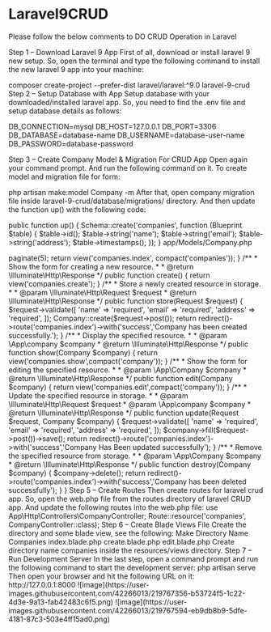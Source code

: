 # Laravel9CRUD

Please follow the below comments to DO CRUD Operation in Laravel


Step 1 – Download Laravel 9 App
First of all, download or install laravel 9 new setup. So, open the terminal and type the following command to install the new laravel 9 app into your machine:

composer create-project --prefer-dist laravel/laravel:^9.0 laravel-9-crud
Step 2 – Setup Database with App
Setup database with your downloaded/installed laravel app. So, you need to find the .env file and setup database details as follows:

DB_CONNECTION=mysql
DB_HOST=127.0.0.1
DB_PORT=3306
DB_DATABASE=database-name
DB_USERNAME=database-user-name
DB_PASSWORD=database-password



Step 3 – Create Company Model & Migration For CRUD App
Open again your command prompt. And run the following command on it. To create model and migration file for form:

php artisan make:model Company -m
After that, open company migration  file inside laravel-9-crud/database/migrations/ directory. And then update the function up() with the following code:

public function up()
{
    Schema::create('companies', function (Blueprint $table) {
        $table->id();
        $table->string('name');
        $table->string('email');
        $table->string('address');
        $table->timestamps();
    });
}
app/Models/Company.php

<?php

namespace App\Models;

use Illuminate\Database\Eloquent\Factories\HasFactory;
use Illuminate\Database\Eloquent\Model;

class Company extends Model
{
    use HasFactory;

    protected $fillable = ['name', 'email', 'address'];
}
Then, open again command prompt and run the following command to create tables in the database:

php artisan migrate


Step 4 – Create Company Controller By Artisan Command
Create a controller by using the following command on the command prompt to create a controller file:

php artisan make:controller CompanyController
After that, visit app/Http/controllers and open the CompanyController.php file. And update the following code into it:

<?php

namespace App\Http\Controllers;
use App\Models\Company;
use Illuminate\Http\Request;

class CompanyController extends Controller
{
    /**
    * Display a listing of the resource.
    *
    * @return \Illuminate\Http\Response
    */
    public function index()
    {
        $companies = Company::orderBy('id','desc')->paginate(5);
        return view('companies.index', compact('companies'));
    }

    /**
    * Show the form for creating a new resource.
    *
    * @return \Illuminate\Http\Response
    */
    public function create()
    {
        return view('companies.create');
    }

    /**
    * Store a newly created resource in storage.
    *
    * @param  \Illuminate\Http\Request  $request
    * @return \Illuminate\Http\Response
    */
    public function store(Request $request)
    {
        $request->validate([
            'name' => 'required',
            'email' => 'required',
            'address' => 'required',
        ]);
        
        Company::create($request->post());

        return redirect()->route('companies.index')->with('success','Company has been created successfully.');
    }

    /**
    * Display the specified resource.
    *
    * @param  \App\company  $company
    * @return \Illuminate\Http\Response
    */
    public function show(Company $company)
    {
        return view('companies.show',compact('company'));
    }

    /**
    * Show the form for editing the specified resource.
    *
    * @param  \App\Company  $company
    * @return \Illuminate\Http\Response
    */
    public function edit(Company $company)
    {
        return view('companies.edit',compact('company'));
    }

    /**
    * Update the specified resource in storage.
    *
    * @param  \Illuminate\Http\Request  $request
    * @param  \App\company  $company
    * @return \Illuminate\Http\Response
    */
    public function update(Request $request, Company $company)
    {
        $request->validate([
            'name' => 'required',
            'email' => 'required',
            'address' => 'required',
        ]);
        
        $company->fill($request->post())->save();

        return redirect()->route('companies.index')->with('success','Company Has Been updated successfully');
    }

    /**
    * Remove the specified resource from storage.
    *
    * @param  \App\Company  $company
    * @return \Illuminate\Http\Response
    */
    public function destroy(Company $company)
    {
        $company->delete();
        return redirect()->route('companies.index')->with('success','Company has been deleted successfully');
    }
}
Step 5 – Create Routes
Then create routes for laravel crud app. So, open the web.php file from the routes directory of laravel CRUD app. And update the following routes into the web.php file:

use App\Http\Controllers\CompanyController;
 
Route::resource('companies', CompanyController::class);
Step 6 – Create Blade Views File
Create the directory and some blade view, see the following:

Make Directory Name Companies
index.blade.php
create.blade.php
edit.blade.php
Create directory name companies inside the resources/views directory.


Step 7 – Run Development Server
In the last step, open a command prompt and run the following command to start the development server:

php artisan serve
Then open your browser and hit the following URL on it:

http://127.0.0.1:8000

![image](https://user-images.githubusercontent.com/42266013/219767356-b53724f5-1c22-4d3e-9a13-fab42483c6f5.png)


![image](https://user-images.githubusercontent.com/42266013/219767594-eb9db8b9-5dfe-4181-87c3-503e4ff15ad0.png)

